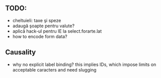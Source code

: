 TODO:
-----

* cheltuieli: taxe şi speze
* adaugă şoapte pentru valute?
* aplică hack-ul pentru IE la select.forarte.lat
* how to encode form data?


Causality
---------

* why no explicit label binding? this implies IDs, which
  impose limits on acceptable caracters and need slugging
